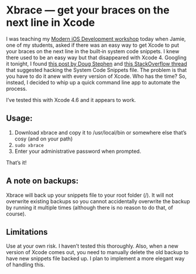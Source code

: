 Xbrace — get your braces on the next line in Xcode
==================================================

I was teaching my [Modern iOS Development workshop](http://moderniosdevelopment.com) today when Jamie, one of my students, asked if there was an easy way to get Xcode to put your braces on the next line in the built‐in system code snippets. I knew there used to be an easy way but that disappeared with Xcode 4. Googling it tonight, I found [this post by Doug Stephen](http://canadian-fury.com/2012/05/16/xcode-4-dot-3-place-all-autocompleted-opening-curly-braces-on-new-lines/) and [this StackOverflow thread](http://stackoverflow.com/questions/5120343/xcode-4-with-opening-brace-on-new-line) that suggested hacking the System Code Snippets file. The problem is that you have to do it anew with every version of Xcode. Who has the time? So, instead, I decided to whip up a quick command line app to automate the process.

I’ve tested this with Xcode 4.6 and it appears to work.

Usage:
------

  1. Download xbrace and copy it to /usr/local/bin or somewhere else that’s cosy (and on your path)
  2. ```sudo xbrace```
  3. Enter your administrative password when prompted.

That’s it!

A note on backups:
------

Xbrace will back up your snippets file to your root folder (/). It will not overwrite existing backups so you cannot accidentally overwrite the backup by running it multiple times (although there is no reason to do that, of course).

Limitations
------------

Use at your own risk. I haven’t tested this thoroughly. Also, when a new version of Xcode comes out, you need to manually delete the old backup to have new snippets file backed up. I plan to implement a more elegant way of handling this.